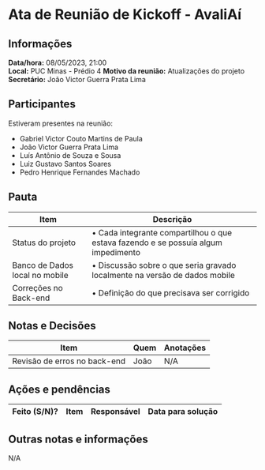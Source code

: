 # Ata de Reunião de Kickoff - AvaliAí

## Informações
**Data/hora:** 08/05/2023, 21:00  
**Local:** PUC Minas - Prédio 4
**Motivo da reunião:** Atualizações do projeto
**Secretário:** João Victor Guerra Prata Lima

## Participantes
Estiveram presentes na reunião:
- Gabriel Victor Couto Martins de Paula
- João Victor Guerra Prata Lima
- Luís Antônio de Souza e Sousa
- Luiz Gustavo Santos Soares
- Pedro Henrique Fernandes Machado

## Pauta

Item | Descrição
---- | ----
Status do projeto | • Cada integrante compartilhou o que estava fazendo e se possuía algum impedimento 
Banco de Dados local no mobile | • Discussão sobre o que seria gravado localmente na versão de dados mobile
Correções no Back-end | • Definição do que precisava ser corrigido


## Notas e Decisões
Item | Quem | Anotações |
---- | ---- | ---- |
Revisão de erros no back-end | João | N/A |


## Ações e pendências
| Feito (S/N)? | Item | Responsável | Data para solução |
| ---- | ---- | ---- | ---- |

## Outras notas e informações
N/A

